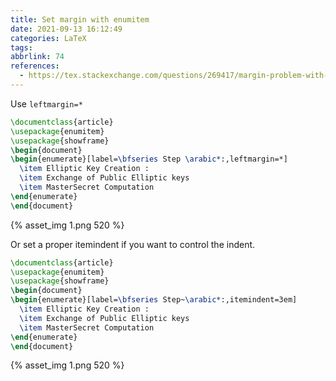 ```yaml
---
title: Set margin with enumitem
date: 2021-09-13 16:12:49
categories: LaTeX
tags:
abbrlink: 74
references:
  - https://tex.stackexchange.com/questions/269417/margin-problem-with-enumitem
---
```

Use `leftmargin=*`

```tex
\documentclass{article}
\usepackage{enumitem}
\usepackage{showframe}
\begin{document}
\begin{enumerate}[label=\bfseries Step \arabic*:,leftmargin=*]
  \item Elliptic Key Creation :
  \item Exchange of Public Elliptic keys
  \item MasterSecret Computation
\end{enumerate}
\end{document}
```

{% asset_img 1.png 520 %}

Or set a proper itemindent if you want to control the indent.

```tex
\documentclass{article}
\usepackage{enumitem}
\usepackage{showframe}
\begin{document}
\begin{enumerate}[label=\bfseries Step~\arabic*:,itemindent=3em]
  \item Elliptic Key Creation : 
  \item Exchange of Public Elliptic keys
  \item MasterSecret Computation
\end{enumerate}
\end{document}
```

{% asset_img 1.png 520 %}
